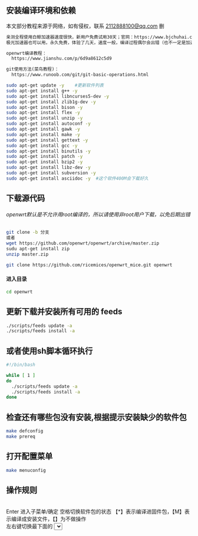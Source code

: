 ## 安装编译环境和依赖

本文部分教程来源于网络，如有侵权，联系 2112888100@qq.com 删

``` html
亲测全程使用白鲸加速器速度很快，新用户免费试用30天；官网：https://www.bjchuhai.com/
极光加速器也可以用，永久免费，体验了几天，速度一般，编译过程偶尔会出错（也不一定是加速器问题，可选）

openwrt编译教程：
  https://www.jianshu.com/p/6d9a8612c5d9

git使用方法(菜鸟教程)：
  https://www.runoob.com/git/git-basic-operations.html
```

``` bash
sudo apt-get update -y    #更新软件列表
sudo apt-get install g++ -y
sudo apt-get install libncurses5-dev -y
sudo apt-get install zlib1g-dev -y
sudo apt-get install bison -y
sudo apt-get install flex -y
sudo apt-get install unzip -y
sudo apt-get install autoconf -y
sudo apt-get install gawk -y
sudo apt-get install make -y
sudo apt-get install gettext -y
sudo apt-get install gcc -y
sudo apt-get install binutils -y
sudo apt-get install patch -y
sudo apt-get install bzip2 -y
sudo apt-get install libz-dev -y
sudo apt-get install subversion -y
sudo apt-get install asciidoc -y  #这个软件400M会下载好久
```
## 下载源代码

###### openwrt默认是不允许用root编译的，所以请使用非root用户下载，以免后期出错
``` bash
git clone -b 分支
或者
wget https://github.com/openwrt/openwrt/archive/master.zip
sudu apt-get install zip
unzip master.zip

git clone https://github.com/ricemices/openwrt_mice.git openwrt
```
#### 进入目录

``` bash
cd openwrt
```
## 更新下载并安装所有可用的 feeds

``` bash
./scripts/feeds update -a
./scripts/feeds install -a
```
## 或者使用sh脚本循环执行

``` bash
#!/bin/bash

while [ 1 ]
do
  ./scripts/feeds update -a
  ./scripts/feeds install -a
done
```
## 检查还有哪些包没有安装,根据提示安装缺少的软件包

``` bash
make defconfig
make prereq
```
## 打开配置菜单

``` bash
make menuconfig
```

## 操作规则

<br />
Enter 进入子菜单/确定 空格切换软件包的状态 【*】表示编译进固件包，【M】表示编译成安装文件，【】为不做操作<br />
左右键切换最下面的 <Select> < Exit > < Help > < Save > < Load ><br />
< Exit > 返回上级菜单/退出<br />
## 环境（不输这行会报错）
<br />
来源：https://post.smzdm.com/p/a0d6gmzr/
<br />
``` bash
source /etc/environment
```
<br />
## 编译

``` bash
make -j8 download V=s
make -j8 V=s  #第一次更推荐你输入make -j1 V=s进行编译
```
<br />
## 编译时遇到的问题
编译失败提示
<br />
``` bash
{standardinput}: Fatal error: can't close fs/namespace.o: No space left on device
```
找到出错源头，可发现时空间不足
打开ubuntu，ubuntu也提示磁盘不足，验证想法正确，对虚拟机进行扩大磁盘操作解决
<br />

``` bash
make menuconfig
->
$make menuconfig
Your display is toosmall to run Menuconfig!
```
###### 观察提示，是ssh连接的ubuntu，xshell的窗口太小了，显示不全配置菜单，放大窗口就可以了

#### 在使用ubuntu apt-get 时，我遇到过下列错误提示

``` bash
E: 无法获得锁 /var/lib/dpkg/lock - open (11: 资源暂时不可用)E: 无法锁定管理目录(/var/lib/dpkg/)，是否有其他进程正占用它？
```
###### 通过下列方法解决

``` bash
sudo rm /var/cache/apt/archives/locksudo rm /var/lib/dpkg/lock
```
#### 再次install软件，提示：

``` bash
E: dpkg 被中断，您必须手工运行 sudo dpkg --configure -a 解决此问题
```
###### 执行

``` bash
sudo dpkg --configure -a
```
再次进行安装
